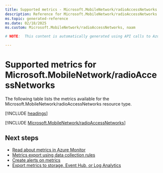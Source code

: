 ```yaml
---
title: Supported metrics - Microsoft.MobileNetwork/radioAccessNetworks
description: Reference for Microsoft.MobileNetwork/radioAccessNetworks metrics in Azure Monitor.
ms.topic: generated-reference
ms.date: 02/18/2025
ms.custom: Microsoft.MobileNetwork/radioAccessNetworks, naam

# NOTE:  This content is automatically generated using API calls to Azure. Any edits made on these files will be overwritten in the next run of the script. 

---
```


  
# Supported metrics for Microsoft.MobileNetwork/radioAccessNetworks
  
The following table lists the metrics available for the Microsoft.MobileNetwork/radioAccessNetworks resource type.  
  
  
[!INCLUDE [headings](~/reusable-content/ce-skilling/azure/includes/azure-monitor/reference/metrics/metrics-headings.md)]  
  
 

[!INCLUDE [Microsoft.MobileNetwork/radioAccessNetworks](~/reusable-content/ce-skilling/azure/includes/azure-monitor/reference/metrics/microsoft-mobilenetwork-radioaccessnetworks-metrics-include.md)]  



## Next steps

- [Read about metrics in Azure Monitor](/azure/azure-monitor/data-platform)
- [Metrics export using data collection rules](/azure/azure-monitor/essentials/data-collection-metrics)
- [Create alerts on metrics](/azure/azure-monitor/alerts/alerts-overview)
- [Export metrics to storage, Event Hub, or Log Analytics](/azure/azure-monitor/essentials/platform-logs-overview)
